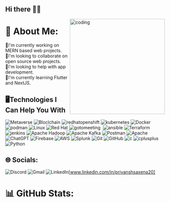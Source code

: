 ## Hi there 👋😊
<img align="right" alt="coding" width="300" src="https://media.giphy.com/media/5lAtcHWPAYFdS/giphy.gif">

# 💫 About Me:
🔭I'm currently working on MERN based web projects.<br>🤝I'm looking to collaborate on open source web projects.<br>👀I'm looking to help with app development.<br>🌱I'm currently learning Flutter and NextJS.<br>


## 🖥️Technologies I Can Help You With
<p>
  <img src="https://img.shields.io/badge/Metaverse-EDEEEC?style=for-the-badge&amp;logo=meta&amp;logoColor=0467DF" alt="Metaverse">
  <img src="https://img.shields.io/badge/Blockchain-121D33?logo=blockchaindotcom&logoColor=fff&style=for-the-badge" alt ="Bloclchain">
  <img alt="redhatopenshift" src="https://img.shields.io/badge/-OpenShift-EDEEEC?style=for-the-badge&amp;logo=redhatopenshift&logoColor=EE0000&labelColor=white"/>
  <img alt="kubernetes" src="https://img.shields.io/badge/-kubernetes-326CE5?style=for-the-badge&amp;logo=kubernetes&logoColor=white"/>
  <img alt="Docker" src="https://img.shields.io/badge/-Docker-46a2f1?style=for-the-badge&amp;logo=docker&logoColor=white" />
  <img alt="podman" src="https://img.shields.io/badge/-Podman-892CA0?style=for-the-badge&logo=podman&logoColor=FFFFE0"/>
  <img src="https://img.shields.io/badge/Linux-FCC624?style=for-the-badge&amp;logo=linux&amp;logoColor=black" alt="Linux">
  <img src="https://img.shields.io/badge/Red%20Hat-EE0000?style=for-the-badge&amp;logo=redhat&amp;logoColor=white" alt="Red Hat">
  <img alt="gotomeeting" src="https://img.shields.io/badge/-Microservices-black?style=for-the-badge&amp;logo=gotomeeting&logoColor=white"/>
  <img alt="" src="https://img.shields.io/badge/-SystemDesign-ADFF2F?style=for-the-badge&amp"/>
  <img alt="ansible" src="https://img.shields.io/badge/-Ansible Automation-EE0000?style=for-the-badge&amp;logo=ansible&logoColor=white"/> 
  <img src="https://img.shields.io/badge/terraform-%235835CC.svg?style=for-the-badge&amp;logo=terraform&amp;logoColor=white" alt="Terraform">
  <img alt="jenkins" src="https://img.shields.io/badge/-jenkins-EDEEEC?style=for-the-badge&amp;logo=jenkins&logoColor=#D24939"/>
  <img src="https://img.shields.io/badge/Apache%20Hadoop-66CCFF?style=for-the-badge&amp;logo=apachehadoop&amp;logoColor=black" alt="Apache Hadoop">
  <img src="https://img.shields.io/badge/Apache%20Kafka-000?style=for-the-badge&amp;logo=apachekafka" alt="Apache Kafka">
  <img src="https://img.shields.io/badge/Postman-FF6C37?style=for-the-badge&amp;logo=postman&amp;logoColor=white" alt="Postman">
  <img src="https://img.shields.io/badge/apache-%23D42029.svg?style=for-the-badge&amp;logo=apache&amp;logoColor=white" alt="Apache">
  <img src="https://img.shields.io/badge/chatGPT-74aa9c?style=for-the-badge&amp;logo=openai&amp;logoColor=white" alt="ChatGPT">
  <img src="https://img.shields.io/badge/Firebase-EDEEEC?style=for-the-badge&amp;logo=Firebase&amp;logoColor=FFCA28" alt="Firebase">
  <img src="https://img.shields.io/badge/AWS-%23FF9900.svg?style=for-the-badge&amp;logo=amazon-aws&amp;logoColor=white" alt="AWS">
  <img src="https://img.shields.io/badge/splunk-%23000000.svg?style=for-the-badge&amp;logo=splunk&amp;logoColor=white" alt="Splunk">
  <img src="https://img.shields.io/badge/git-%23F05033.svg?style=for-the-badge&amp;logo=git&amp;logoColor=white" alt="Git">
  <img src="https://img.shields.io/badge/github-%23121011.svg?style=for-the-badge&amp;logo=github&amp;logoColor=white" alt="GitHub">
  <img alt="c" src="https://img.shields.io/badge/- C -00599C?style=for-the-badge&amp;logo=c&logoColor=white"/>
  <img alt="cplusplus" src="https://img.shields.io/badge/-C++ -00599C?style=for-the-badge&amp;logo=cplusplus&logoColor=white"/>
  <img src="https://img.shields.io/badge/python-3670A0?style=for-the-badge&amp;logo=python&amp;logoColor=ffdd54" alt="Python">
</p>


## 🌐 Socials:
  ![Discord](https://img.shields.io/badge/Discord-%235865F2.svg?style=for-the-badge&logo=discord&logoColor=white)
  ![Gmail](https://img.shields.io/badge/Gmail-D14836?style=for-the-badge&logo=gmail&logoColor=white)
  ![LinkedIn](https://img.shields.io/badge/linkedin-%230077B5.svg?style=for-the-badge&logo=linkedin&logoColor=white)[www.linkedin.com/in/priyanshsaxena20]


# 📊 GitHub Stats:

<!--
**Priyansh-saxena20/Priyansh-saxena20** is a ✨ _special_ ✨ repository because its `README.md` (this file) appears on your GitHub profile.

Here are some ideas to get you started:

- 🔭 I’m currently working on ...
- 🌱 I’m currently learning ...
- 👯 I’m looking to collaborate on ...
- 🤔 I’m looking for help with ...
- 💬 Ask me about ...
- 📫 How to reach me: ...
- 😄 Pronouns: ...
- ⚡ Fun fact: ...
-->

